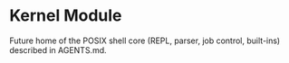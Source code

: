 # Kernel Module

Future home of the POSIX shell core (REPL, parser, job control, built-ins) described in AGENTS.md.

